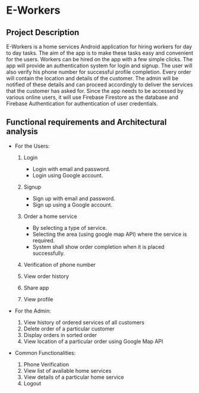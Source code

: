 # E-Workers

## Project Description

E-Workers is a home services Android application for hiring workers for day to day tasks. The aim of the app is to make these tasks easy and convenient for the users. Workers can be hired on the app with a few simple clicks. The app will provide an authentication system for login and signup. The user will also verify his phone number for successful profile completion. Every order will contain the location and details of the customer. The admin will be notified of these details and can proceed accordingly to deliver the services that the customer has asked for. Since the app needs to be accessed by various online users, it will use Firebase Firestore as the database and Firebase Authentication for authentication of user credentials.

## Functional requirements and Architectural analysis

* For the Users:
    1. Login
        * Login with email and password.
        * Login using Google account.

    2. Signup
        * Sign up with email and password.
        * Sign up using a Google account.

    3. Order a home service
        * By selecting a type of service.
        * Selecting the area (using google map API) where the service is required.
        * System shall show order completion when it is placed successfully.

    4. Verification of phone number
    5. View order history
    6. Share app
    7. View profile

* For the Admin:

    1. View history of ordered services of all customers
    2. Delete order of a particular customer
    3. Display orders in sorted order
    4. View location of a particular order using Google Map API

* Common Functionalities:

    1. Phone Verification
    2. View list of available home services
    3. View details of a particular home service
    4. Logout

